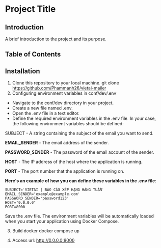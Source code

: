 # Project Title


## Introduction

A brief introduction to the project and its purpose.

## Table of Contents



## Installation

1. Clone this repository to your local machine.
git clone https://github.com/Phammanh26/vietai-mailer
2. Configuring environment variables in conf/dev/.env
  - Navigate to the conf/dev directory in your project.
  - Create a new file named .env.
  - Open the .env file in a text editor.
  - Define the required environment variables in the .env file. In your case, the following environment variables should be defined:

  SUBJECT - A string containing the subject of the email you want to send.
  
  **EMAIL_SENDER** - The email address of the sender.
  
  **PASSWORD_SENDER**  - The password of the email account of the sender.
  
  **HOST** - The IP address of the host where the application is running.
  
  **PORT** - The port number that the application is running on.
  
  **Here's an example of how you can define these variables in the .env file**:
  
    SUBJECT='VIETAI | BÁO CÁO XẾP HẠNG HÀNG TUẦN'
    EMAIL_SENDER='example@example.com'
    PASSWORD_SENDER='password123'
    HOST='0.0.0.0'
    PORT=8000
    
  Save the .env file. The environment variables will be automatically loaded when you start your application using Docker Compose.








3. Build docker
docker compose up

4. Access url: http://0.0.0.0:8000
